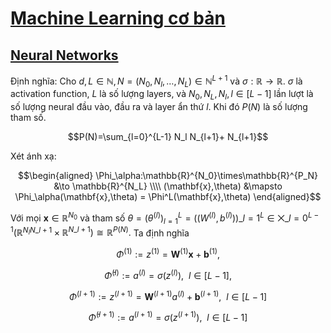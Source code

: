 # [Machine Learning cơ bản](https://machinelearningcoban.com/about/)
## [Neural Networks](https://machinelearningcoban.com/2017/02/24/mlp/)
Định nghĩa: Cho $d,L \in \mathbb{N}, N = (N_0,N_l,\dots,N_L) \in \mathbb{N}^{L+1}$ và $\sigma:\mathbb{R} \to \mathbb{R}.$ $\sigma$ là activation function, $L$ là số lượng layers, 
và $N_0,N_L,N_l,l \in [L-1]$ lần lượt là số lượng neural đầu vào, đầu ra và layer ẩn thứ $l$. Khi đó $P(N)$ là số lượng tham số.

$$P(N)=\sum_{l=0}^{L-1} N_l N_{l+1}+ N_{l+1}$$

  

Xét ánh xạ:

$$\begin{aligned} 
\Phi_\alpha:\mathbb{R}^{N_0}\times\mathbb{R}^{P_N} &\to \mathbb{R}^{N_L} \\\\ (\mathbf{x},\theta) &\mapsto \Phi_\alpha(\mathbf{x},\theta) = \Phi^L(\mathbf{x},\theta)
\end{aligned}$$

Với mọi $\mathbf{x} \in \mathbb{R}^{N_0}$ và tham số $\theta = (\theta^{(l)})_{l=1}^L=((W^{(l)},b^{(l)}))\_{l=1}^L \in \bigtimes\limits\_{l=0}^{L-1}(\mathbb{R}^{N_l N\_{l+1}}\times \mathbb{R}^{N\_{l+1}})\cong \mathbb{R}^{P(N)}.$ Ta định nghĩa  

$$\Phi^{(1)}:=z^{(1)}=\mathbf{W}^{(1)}\mathbf{x}+\mathbf{b}^{(1)},$$   

$$\bar\Phi^{(l)}:=a^{(l)}=\sigma(z^{(l)}),~~l \in [L-1],$$

$$\Phi^{(l+1)}:=z^{(l+1)}=\mathbf{W}^{(l+1)}a^{(l)}+\mathbf{b}^{(l+1)},~~l \in [L-1]$$

$$\bar\Phi^{(l+1)}:=a^{(l+1)}=\sigma(z^{(l+1)}),~~l \in [L-1]$$
